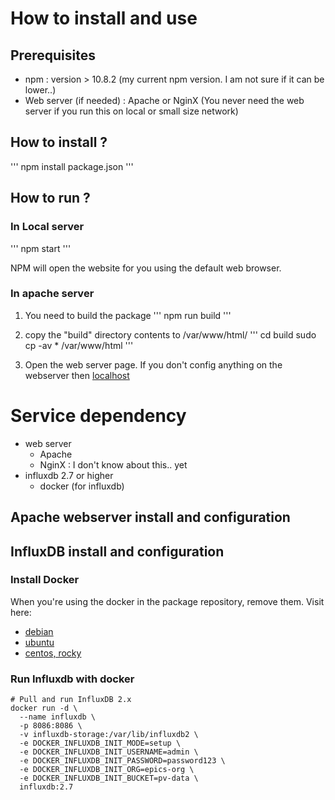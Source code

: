 # How to install and use 

## Prerequisites
- npm : version > 10.8.2 (my current npm version. I am not sure if it can be lower..)
- Web server (if needed) : Apache or NginX 
  (You never need the web server if you run this on local or small size network)

## How to install ? 

'''
npm install package.json
'''

## How to run ?
### In Local server

'''
npm start
'''

NPM will open the website for you using the default web browser.

### In apache server

1. You need to build the package
'''
npm run build
'''

2. copy the "build" directory contents to /var/www/html/
'''
cd build
sudo cp -av * /var/www/html
'''

3. Open the web server page. If you don't config anything on the webserver then [localhost](http://localhost) 


# Service dependency
- web server
    - Apache 
    - NginX : I don't know about this.. yet
- influxdb 2.7 or higher
    - docker (for influxdb)

## Apache webserver install and configuration

## InfluxDB install and configuration
### Install Docker

When you're using the docker in the package repository, remove them. 
Visit here: 
- [debian](https://docs.docker.com/engine/install/debian/)
- [ubuntu](https://docs.docker.com/engine/install/ubuntu/)
- [centos, rocky](https://docs.docker.com/engine/install/centos/)

### Run Influxdb with docker
```
# Pull and run InfluxDB 2.x
docker run -d \
  --name influxdb \
  -p 8086:8086 \
  -v influxdb-storage:/var/lib/influxdb2 \
  -e DOCKER_INFLUXDB_INIT_MODE=setup \
  -e DOCKER_INFLUXDB_INIT_USERNAME=admin \
  -e DOCKER_INFLUXDB_INIT_PASSWORD=password123 \
  -e DOCKER_INFLUXDB_INIT_ORG=epics-org \
  -e DOCKER_INFLUXDB_INIT_BUCKET=pv-data \
  influxdb:2.7
```
